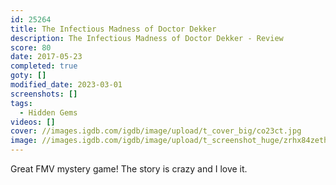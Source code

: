 ```yaml
---
id: 25264
title: The Infectious Madness of Doctor Dekker
description: The Infectious Madness of Doctor Dekker - Review
score: 80
date: 2017-05-23
completed: true
goty: []
modified_date: 2023-03-01
screenshots: []
tags:
  - Hidden Gems
videos: []
cover: //images.igdb.com/igdb/image/upload/t_cover_big/co23ct.jpg
image: //images.igdb.com/igdb/image/upload/t_screenshot_huge/zrhx84zethe0nljsbr0y.jpg
---
```

Great FMV mystery game! The story is crazy and I love it.
